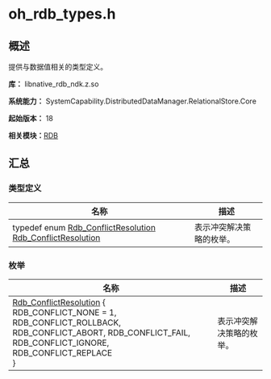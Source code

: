 # oh_rdb_types.h


## 概述

提供与数据值相关的类型定义。

**库：** libnative_rdb_ndk.z.so

**系统能力：** SystemCapability.DistributedDataManager.RelationalStore.Core

**起始版本：** 18

**相关模块：**[RDB](_r_d_b.md)


## 汇总


### 类型定义

| 名称 | 描述 | 
| -------- | -------- |
| typedef enum [Rdb_ConflictResolution](_r_d_b.md#rdb_conflictresolution) [Rdb_ConflictResolution](_r_d_b.md#rdb_conflictresolution) | 表示冲突解决策略的枚举。  | 


### 枚举

| 名称 | 描述 | 
| -------- | -------- |
| [Rdb_ConflictResolution](_r_d_b.md#rdb_conflictresolution-1) {<br/>RDB_CONFLICT_NONE = 1, RDB_CONFLICT_ROLLBACK, RDB_CONFLICT_ABORT, RDB_CONFLICT_FAIL,<br/>RDB_CONFLICT_IGNORE, RDB_CONFLICT_REPLACE<br/>} | 表示冲突解决策略的枚举。  | 
